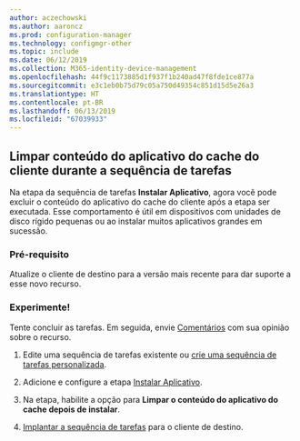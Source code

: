 ```yaml
---
author: aczechowski
ms.author: aaroncz
ms.prod: configuration-manager
ms.technology: configmgr-other
ms.topic: include
ms.date: 06/12/2019
ms.collection: M365-identity-device-management
ms.openlocfilehash: 44f9c1173885d1f937f1b240ad47f8fde1ce877a
ms.sourcegitcommit: e3c1eb0b75d79c05a750d49354c851d15d5e26a3
ms.translationtype: HT
ms.contentlocale: pt-BR
ms.lasthandoff: 06/13/2019
ms.locfileid: "67039933"
---
```

## <a name="bkmk_tscache"></a> Limpar conteúdo do aplicativo do cache do cliente durante a sequência de tarefas

<!--4485675-->

Na etapa da sequência de tarefas **Instalar Aplicativo**, agora você pode excluir o conteúdo do aplicativo do cache do cliente após a etapa ser executada. Esse comportamento é útil em dispositivos com unidades de disco rígido pequenas ou ao instalar muitos aplicativos grandes em sucessão.

### <a name="prerequisite"></a>Pré-requisito

Atualize o cliente de destino para a versão mais recente para dar suporte a esse novo recurso.

### <a name="try-it-out"></a>Experimente!

Tente concluir as tarefas. Em seguida, envie [Comentários](/sccm/core/understand/find-help#product-feedback) com sua opinião sobre o recurso.

1. Edite uma sequência de tarefas existente ou [crie uma sequência de tarefas personalizada](/sccm/osd/deploy-use/create-a-custom-task-sequence).

1. Adicione e configure a etapa [Instalar Aplicativo](/sccm/osd/understand/task-sequence-steps#BKMK_InstallApplication).

1. Na etapa, habilite a opção para **Limpar o conteúdo do aplicativo do cache depois de instalar**.

1. [Implantar a sequência de tarefas](/sccm/osd/deploy-use/deploy-a-task-sequence) para o cliente de destino.
